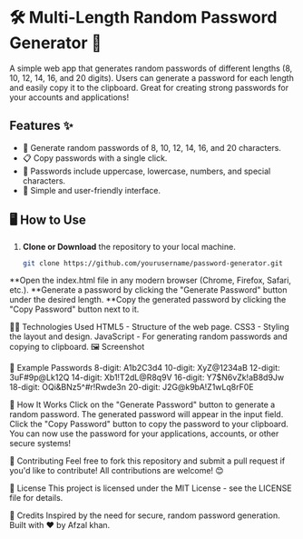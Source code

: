 # 🛠️ Multi-Length Random Password Generator 🔐

A simple web app that generates random passwords of different lengths (8, 10, 12, 14, 16, and 20 digits). Users can generate a password for each length and easily copy it to the clipboard. Great for creating strong passwords for your accounts and applications!

## Features ✨
- 🔢 Generate random passwords of 8, 10, 12, 14, 16, and 20 characters.
- 📋 Copy passwords with a single click.
- 🔐 Passwords include uppercase, lowercase, numbers, and special characters.
- 🎨 Simple and user-friendly interface.

## 🖥️ How to Use
1. **Clone or Download** the repository to your local machine.
   ```bash
   git clone https://github.com/yourusername/password-generator.git

**Open the index.html file in any modern browser (Chrome, Firefox, Safari, etc.).
**Generate a password by clicking the "Generate Password" button under the desired length.
**Copy the generated password by clicking the "Copy Password" button next to it.

🧑‍💻 Technologies Used
HTML5 - Structure of the web page.
CSS3 - Styling the layout and design.
JavaScript - For generating random passwords and copying to clipboard.
🖼️ Screenshot

🤖 Example Passwords
8-digit: A1b2C3d4
10-digit: XyZ@1234aB
12-digit: 3uF#9p@Lk12Q
14-digit: Xb1!T2dL@R8q9V
16-digit: Y7$N6vZk!aB8d9Jw
18-digit: OQi&BNz5^#r!Rwde3n
20-digit: J2G@k9bA!Z1wLq8rF0E

🚀 How It Works
Click on the "Generate Password" button to generate a random password.
The generated password will appear in the input field.
Click the "Copy Password" button to copy the password to your clipboard.
You can now use the password for your applications, accounts, or other secure systems!

🤝 Contributing
Feel free to fork this repository and submit a pull request if you'd like to contribute! All contributions are welcome! 😊

🔑 License
This project is licensed under the MIT License - see the LICENSE file for details.

📄 Credits
Inspired by the need for secure, random password generation.
Built with ❤️ by Afzal khan.
